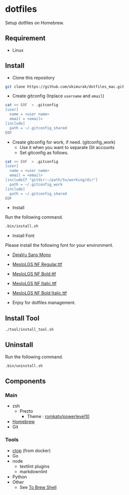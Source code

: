 # dotfiles

Setup dotfiles on Homebrew.

## Requirement

- Linux

## Install

- Clone this repository

```bash
git clone https://github.com/okimurak/dotfiles_mac.git
```

- Create gitconfig (Inplace `username` and `email`)

```bash
cat << EOF  > .gitconfig
[user]
  name = <user name>
  email = <email>
[include]
  path = ~/.gitconfig_shared
EOF
```

- Create gitconfig for work, if need. (gitconfig_work)
  - Use it when you want to separate Git accounts
  - Set gitconfig as follows.

```bash
cat << EOF  > .gitconfig
[user]
  name = <user name>
  email = <email>
[includeIf "gitdir:~/path/to/working/dir"]
  path = ~/.gitconfig_work
[include]
  path = ~/.gitconfig_shared
EOF
```

- Install

Run the following command.

```bash
.bin/install.sh
```

- Install Font

Please install the following font for your environment.

- [DejaVu Sans Mono](https://ja.fonts2u.com/download/dejavu-sans-mono.%E3%83%95%E3%82%A9%E3%83%B3%E3%83%88)
- [MesloLGS NF Regular.ttf](
    https://github.com/romkatv/powerlevel10k-media/raw/master/MesloLGS%20NF%20Regular.ttf)
- [MesloLGS NF Bold.ttf](
    https://github.com/romkatv/powerlevel10k-media/raw/master/MesloLGS%20NF%20Bold.ttf)
- [MesloLGS NF Italic.ttf](
    https://github.com/romkatv/powerlevel10k-media/raw/master/MesloLGS%20NF%20Italic.ttf)
- [MesloLGS NF Bold Italic.ttf](
    https://github.com/romkatv/powerlevel10k-media/raw/master/MesloLGS%20NF%20Bold%20Italic.ttf)

- Enjoy for dotfiles management.

## Install Tool

```bash
./tool/install_tool.sh
```

## Uninstall

Run the following command.

```bash
.bin/uninstall.sh
```

## Components

### Main

- zsh
  - Prezto
    - Theme : [romkatv/powerlevel10](https://github.com/romkatv/powerlevel10)
- [Homebrew](https://docs.brew.sh/)
- Git

### Tools

- [ctop](https://github.com/bcicen/ctop) (from docker)
- Go
- node
  - textlint plugins
  - markdownlint
- Python
- Other
  - See [To Brew Shell](./tool/install_tool_to_brew.sh)
